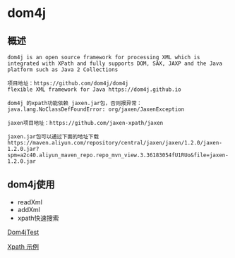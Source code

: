 dom4j
==


## 概述
```text
dom4j is an open source framework for processing XML which is integrated with XPath and fully supports DOM, SAX, JAXP and the Java platform such as Java 2 Collections

项目地址：https://github.com/dom4j/dom4j
flexible XML framework for Java https://dom4j.github.io

dom4j 的xpath功能依赖 jaxen.jar包，否则报异常：java.lang.NoClassDefFoundError: org/jaxen/JaxenException

jaxen项目地址：https://github.com/jaxen-xpath/jaxen

jaxen.jar包可以通过下面的地址下载
https://maven.aliyun.com/repository/central/jaxen/jaxen/1.2.0/jaxen-1.2.0.jar?spm=a2c40.aliyun_maven_repo.repo_mvn_view.3.36183054fU1RUo&file=jaxen-1.2.0.jar
```

## dom4j使用
* readXml
* addXml
* xpath快速搜索

[Dom4jTest](../xml/src/com/java/www/Dom4jTest.java)

[Xpath 示例](./Xpath_simples.pdf)